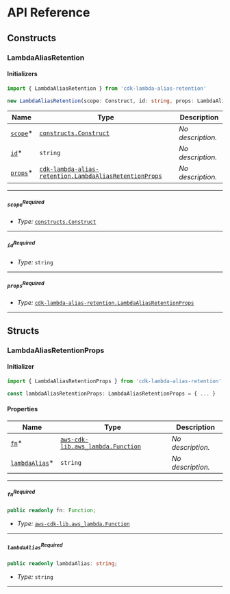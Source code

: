 # API Reference <a name="API Reference" id="api-reference"></a>

## Constructs <a name="Constructs" id="constructs"></a>

### LambdaAliasRetention <a name="cdk-lambda-alias-retention.LambdaAliasRetention" id="cdklambdaaliasretentionlambdaaliasretention"></a>

#### Initializers <a name="cdk-lambda-alias-retention.LambdaAliasRetention.Initializer" id="cdklambdaaliasretentionlambdaaliasretentioninitializer"></a>

```typescript
import { LambdaAliasRetention } from 'cdk-lambda-alias-retention'

new LambdaAliasRetention(scope: Construct, id: string, props: LambdaAliasRetentionProps)
```

| **Name** | **Type** | **Description** |
| --- | --- | --- |
| [`scope`](#cdklambdaaliasretentionlambdaaliasretentionparameterscope)<span title="Required">*</span> | [`constructs.Construct`](#constructs.Construct) | *No description.* |
| [`id`](#cdklambdaaliasretentionlambdaaliasretentionparameterid)<span title="Required">*</span> | `string` | *No description.* |
| [`props`](#cdklambdaaliasretentionlambdaaliasretentionparameterprops)<span title="Required">*</span> | [`cdk-lambda-alias-retention.LambdaAliasRetentionProps`](#cdk-lambda-alias-retention.LambdaAliasRetentionProps) | *No description.* |

---

##### `scope`<sup>Required</sup> <a name="cdk-lambda-alias-retention.LambdaAliasRetention.parameter.scope" id="cdklambdaaliasretentionlambdaaliasretentionparameterscope"></a>

- *Type:* [`constructs.Construct`](#constructs.Construct)

---

##### `id`<sup>Required</sup> <a name="cdk-lambda-alias-retention.LambdaAliasRetention.parameter.id" id="cdklambdaaliasretentionlambdaaliasretentionparameterid"></a>

- *Type:* `string`

---

##### `props`<sup>Required</sup> <a name="cdk-lambda-alias-retention.LambdaAliasRetention.parameter.props" id="cdklambdaaliasretentionlambdaaliasretentionparameterprops"></a>

- *Type:* [`cdk-lambda-alias-retention.LambdaAliasRetentionProps`](#cdk-lambda-alias-retention.LambdaAliasRetentionProps)

---





## Structs <a name="Structs" id="structs"></a>

### LambdaAliasRetentionProps <a name="cdk-lambda-alias-retention.LambdaAliasRetentionProps" id="cdklambdaaliasretentionlambdaaliasretentionprops"></a>

#### Initializer <a name="[object Object].Initializer" id="object-objectinitializer"></a>

```typescript
import { LambdaAliasRetentionProps } from 'cdk-lambda-alias-retention'

const lambdaAliasRetentionProps: LambdaAliasRetentionProps = { ... }
```

#### Properties <a name="Properties" id="properties"></a>

| **Name** | **Type** | **Description** |
| --- | --- | --- |
| [`fn`](#cdklambdaaliasretentionlambdaaliasretentionpropspropertyfn)<span title="Required">*</span> | [`aws-cdk-lib.aws_lambda.Function`](#aws-cdk-lib.aws_lambda.Function) | *No description.* |
| [`lambdaAlias`](#cdklambdaaliasretentionlambdaaliasretentionpropspropertylambdaalias)<span title="Required">*</span> | `string` | *No description.* |

---

##### `fn`<sup>Required</sup> <a name="cdk-lambda-alias-retention.LambdaAliasRetentionProps.property.fn" id="cdklambdaaliasretentionlambdaaliasretentionpropspropertyfn"></a>

```typescript
public readonly fn: Function;
```

- *Type:* [`aws-cdk-lib.aws_lambda.Function`](#aws-cdk-lib.aws_lambda.Function)

---

##### `lambdaAlias`<sup>Required</sup> <a name="cdk-lambda-alias-retention.LambdaAliasRetentionProps.property.lambdaAlias" id="cdklambdaaliasretentionlambdaaliasretentionpropspropertylambdaalias"></a>

```typescript
public readonly lambdaAlias: string;
```

- *Type:* `string`

---



